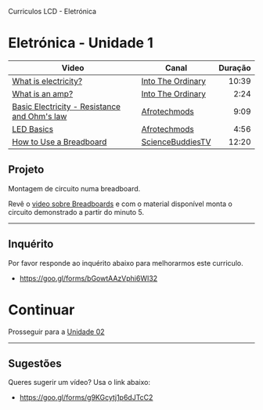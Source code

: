 Curriculos LCD - Eletrónica

# Eletrónica - Unidade 1

| Video | Canal | Duração
|-------|-------| --:
| [What is electricity?](https://www.youtube.com/watch?v=ru032Mfsfig) | [Into The Ordinary](https://www.youtube.com/channel/UCyD3sEJLC52UzR1wjtclsPw) | 10:39
| [What is an amp?](https://www.youtube.com/watch?v=xr68GxkiWFM) | [Into The Ordinary](https://www.youtube.com/channel/UCyD3sEJLC52UzR1wjtclsPw) |  2:24
| [Basic Electricity - Resistance and Ohm's law](https://www.youtube.com/watch?v=NfcgA1axPLo) | [Afrotechmods](https://www.youtube.com/channel/UCosnWgi3eorc1klEQ8pIgJQ)  | 9:09
| [LED Basics](https://www.youtube.com/watch?v=Yo6JI_bzUzo) | [Afrotechmods](https://www.youtube.com/channel/UCosnWgi3eorc1klEQ8pIgJQ) | 4:56
| [How to Use a Breadboard](https://www.youtube.com/watch?v=6WReFkfrUIk) |[ScienceBuddiesTV](https://www.youtube.com/channel/UCPrbh_9pghzmzkI1wJJRv7Q) | 12:20

## Projeto

Montagem de circuito numa breadboard.

Revê o [video sobre Breadboards](https://youtu.be/6WReFkfrUIk?t=300) e com o material disponível monta o circuito demonstrado a partir do minuto 5.

---

## Inquérito

Por favor responde ao inquérito abaixo para melhorarmos este curriculo.

* https://goo.gl/forms/bGowtAAzVphi6WI32

# Continuar

Prosseguir para a [Unidade 02](eletronica-un02.md)

---

## Sugestões

Queres sugerir um vídeo? Usa o link abaixo:

* https://goo.gl/forms/g9KGcytj1p6dJTcC2
